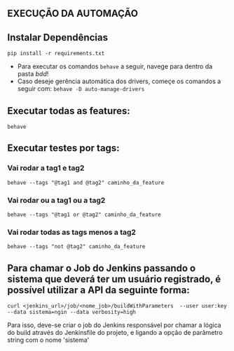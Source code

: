 

## EXECUÇÃO DA AUTOMAÇÃO
## Instalar Dependências
```pip install -r requirements.txt```
* Para executar os comandos ```behave``` a seguir, navege para dentro da pasta _bdd_!
* Caso deseje gerência automática dos drivers, começe os comandos a seguir com: ```behave -D auto-manage-drivers```
## Executar todas as features:
```behave```

## Executar testes por tags:
### Vai rodar a tag1 e tag2
```behave --tags "@tag1 and @tag2" caminho_da_feature```

### Vai rodar ou a tag1 ou a tag2
```behave --tags "@tag1 or @tag2" caminho_da_feature```

### Vai rodar todas as tags menos a tag2
```behave --tags "not @tag2" caminho_da_feature```

## Para chamar o Job do Jenkins passando o sistema que deverá ter um usuário registrado, é possível utilizar a API da seguinte forma:
```curl <jenkins_url>/job/<nome_job>/buildWithParameters  --user user:key --data sistema=ngin --data verbosity=high```

Para isso, deve-se criar o job do Jenkins responsável por chamar a lógica do build através do Jenkinsfile do projeto, e ligando a opção de parâmetro string com o nome 'sistema'

